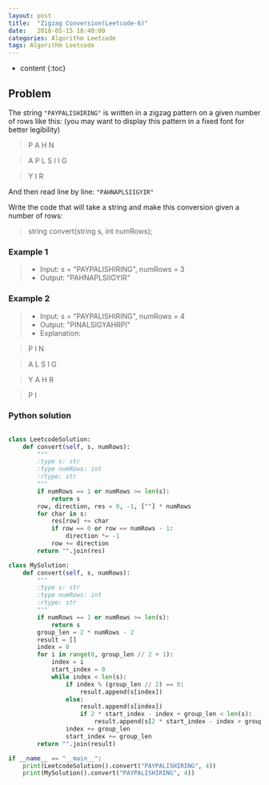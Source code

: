 ```yaml
---
layout: post
title:  "Zigzag Conversion(Leetcode-6)"
date:   2018-05-15 18:40:00
categories: Algorithm Leetcode
tags: Algorithm Leetcode
---
```


* content
{:toc}

## Problem

The string `"PAYPALISHIRING"` is written in a zigzag pattern on a given number of rows like this: (you may want to display this pattern in a fixed font for better legibility)

> P   A   H   N

> A P L S I I G

> Y   I   R

And then read line by line: `"PAHNAPLSIIGYIR"`

Write the code that will take a string and make this conversion given a number of rows:

> string convert(string s, int numRows);

### Example 1

>* Input: s = "PAYPALISHIRING", numRows = 3
>* Output: "PAHNAPLSIIGYIR"

### Example 2

>* Input: s = "PAYPALISHIRING", numRows = 4
>* Output: "PINALSIGYAHRPI"
>* Explanation:

> P     I    N

> A   L S  I G

> Y A   H R

> P     I





### Python solution

```python

class LeetcodeSolution:
    def convert(self, s, numRows):
        """
        :type s: str
        :type numRows: int
        :rtype: str
        """
        if numRows == 1 or numRows >= len(s): 
            return s
        row, direction, res = 0, -1, [""] * numRows
        for char in s:
            res[row] += char
            if row == 0 or row == numRows - 1: 
                direction *= -1 
            row += direction
        return "".join(res)

class MySolution:
    def convert(self, s, numRows):
        """
        :type s: str
        :type numRows: int
        :rtype: str
        """
        if numRows == 1 or numRows >= len(s):
            return s
        group_len = 2 * numRows - 2
        result = []
        index = 0
        for i in range(0, group_len // 2 + 1):
            index = i
            start_index = 0
            while index < len(s):
                if index % (group_len // 2) == 0:
                    result.append(s[index])
                else:
                    result.append(s[index])
                    if 2 * start_index - index + group_len < len(s):
                        result.append(s[2 * start_index - index + group_len])
                index += group_len
                start_index += group_len
        return "".join(result)

if __name__ == "__main__":
    print(LeetcodeSolution().convert("PAYPALISHIRING", 4))
    print(MySolution().convert("PAYPALISHIRING", 4))

```